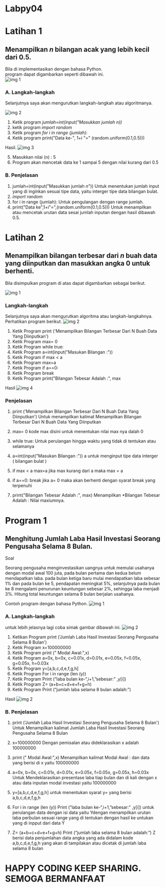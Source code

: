 # Labpy04
# Latihan 1


## Menampilkan *n* bilangan acak yang lebih kecil dari 0.5.


Bila di implementasikan dengan bahasa Python.<br/>
program dapat digambarkan seperti dibawah ini.<br/>
![img 1](image/1.png)

### A. Langkah-langkah
Selanjutnya saya akan mengurutkan langkah-langkah atau algoritmanya.

![img 2](image/2.png)
1. Ketik program *jumlah=int(input("Masukkan jumlah n))*
2. ketik program *import random*
3. Ketik program *for i in range (jumlah):*
4. Ketik program print("Data ke-", 1+i "=" (random.uniform(0.1,0.5)))

Hasil.
![img 3](image/3.png)

5. Masukkan nilai (n) : 5
6. Program akan mencetak data ke 1 sampai 5 dengan nilai kurang dari 0.5


### B. Penjelasan
1. jumlah=int(input("Masukkan jumlah *n*")) Untuk menentukan jumlah input yang di inginkan sesuai tipe data, yaitu interger tipe data bilangan bulat.
2. *import random*
3. for i in range (jumlah): Untuk pengulangan dengan range jumlah.
5. print("Data ke",1+i"=",(random.uniform(0.1,0.5))) Untuk menampilkan atau mencetak urutan data sesai jumlah inputan dengan hasil dibawah 0.5.


# Latihan 2

## Menampilkan bilangan terbesar dari *n* buah data yang diinputkan dan masukkan angka 0 untuk berhenti.

Bila disimpulkan program di atas dapat digambarkan sebagai berikut.

![img 1](image/11.png)

### Langkah-langkah
Selanjutnya saya akan mengurutkan algoritma atau langkah-langkahnya. Perhatikan program berikut.
![img 2](image/22.png)

1. Ketik Program print ('Menampilkan Bilangan Terbesar Dari N Buah Data Yang Diinputkan')
2. Ketik Program max= 0
3. Ketik Program while true:
4. Ketik Program a=int(input("Masukan Bilangan :"))
5. Ketik Program if max < a
6. Ketik Program max=a
7. Ketik Program if a==0:
8. Ketik Program break
9. Ketik Program print("Bilangan Tebesar Adalah :", max

Hasil
![img 4](image/33.png)

### Penjelasan

1. print ('Menampilkan Bilangan Terbesar Dari N Buah Data Yang Diinputkan') Untuk menampilkan kalimat Menampilkan Bilangan Terbesar Dari N Buah Data Yang Diinputkan

2. max= 0 kode max disini untuk menentukan nilai max nya dalah 0

3. while true: Untuk perulangan hingga waktu yang tidak di tentukan atau selamanya

4. a=int(input("Masukan Bilangan :")) a untuk menginput tipe data interger ( bilangan bulat )

5. if max < a max=a jika max kurang dari a maka max = a

6. if a==0: break jika a= 0 maka akan berhenti dengan syarat break yang terpenuhi

7. print("Bilangan Tebesar Adalah :", max) Menampilkan *Bilangan Tebesar Adalah : Nilai maxiumnya.


# Program 1

## Menghitung Jumlah Laba Hasil Investasi Seorang Pengusaha Selama 8 Bulan.

Soal

Seorang pengusaha menginvestasikan uangnya untuk memulai usahanya dengan
modal awal 100 juta, pada bulan pertama dan kedua belum mendapatkan laba. pada
bulan ketiga baru mulai mendapatkan laba sebesar 1% dan pada bulan ke 5,
pendapatan meningkat 5%, selanjutnya pada bulan ke 8 mengalami penurunan
keuntungan sebesar 2%, sehingga laba menjadi 3%. Hitung total keuntungan selama 8
bulan berjalan usahanya.

Contoh program dengan bahasa Python.
![img 1](image/111.png)

### A. Langkah-langkah
untuk lebih jelasnya lagi coba simak gambar dibawah ini.
![img 2](image/222.png)

1. Ketikan Program print ('Jumlah Laba Hasil Investasi Seorang Pengusaha Selama 8 Bulan')
2. Ketik Program x=100000000
3. Ketik Program print (" Modal Awal:",x)
4. Ketik Program a=0x, b=0x, c=0.01x, d=0.01x, e=0.05x, f=0.05x, g=0.05x, h=0.03x
5. Ketik Program y=[a,b,c,d,e,f,g,h]
6. Ketik Program For i in range (len (y))
7. Ketik Program Print (“laba bulan ke-“,i+1,”sebesar:” ,y[i])
8. Ketik Program Z= (a+b+c+d+e+f+g+h)
9. Ketik Program Print (“jumlah laba selama 8 bulan adalah:”)

Hasil
![img 2](image/333.png)
### B. Penjelasan

1. print ('Jumlah Laba Hasil Investasi Seorang Pengusaha Selama 8 Bulan') Untuk Menampilkan kalimat Jumlah Laba Hasil Investasi Seorang Pengusaha Selama 8 Bulan

2. x=100000000 Dengan pemisalan atau dideklarasikan x adalah 100000000

3. print (" Modal Awal:",x) Menampilkan kalimat Modal Awal : dan data yang berisi di x yaitu 100000000

4. a=0x, b=0x, c=0.01x, d=0.01x, e=0.05x, f=0.05x, g=0.05x, h=0.03x Untuk Mendeklarasikan presentase laba tiap bulan dan di kali dengan x atau data inputan modal investasi yaitu 100000000

5. y=[a,b,c,d,e,f,g,h] untuk menentukan syarat y= yang berisi a,b,c,d,e,f,g,h

6. For i in range (len (y)) Print (“laba bulan ke-“,i+1,”sebesar:” ,y[i]) untuk perulangan data dengan isi data yaitu Ydengan menampilkan urutan laba perbulan sesuai range yang di tentukan dengan hasil ke untukan yang di inpput dari data Y

7. Z= (a+b+c+d+e+f+g+h) Print (“jumlah laba selama 8 bulan adalah:”) Z berisi data penjumlahan data angka yang ada didalam kode a,b,c,d,e,f,g,h yang akan di tampilakan atau dicetak di jumlah laba selama 8 bulan


# HAPPY CODING KEEP SHARING. SEMOGA BERMANFAAT
